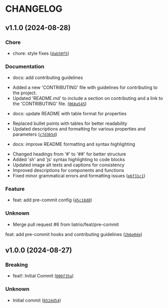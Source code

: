 # CHANGELOG

## v1.1.0 (2024-08-28)

### Chore

* chore: style fixes ([`dab50f5`](https://github.com/liatrio/react-dora-charts/commit/dab50f58b149d0787e0f9711460a624c6a88a43a))

### Documentation

* docs: add contributing guidelines

- Added a new &#39;CONTRIBUTING&#39; file with guidelines for contributing to the project.
- Updated &#39;README.md&#39; to include a section on contributing and a link to the &#39;CONTRIBUTING&#39; file. ([`068a545`](https://github.com/liatrio/react-dora-charts/commit/068a545c327e1175984d4b0f1599f193b6b3b557))

* docs: update README with table format for properties

- Replaced bullet points with tables for better readability
- Updated descriptions and formatting for various properties and parameters ([`c7d365d`](https://github.com/liatrio/react-dora-charts/commit/c7d365d85c066d0b93d9f5f7d26a87554fe362b9))

* docs: improve README formatting and syntax highlighting

- Changed headings from &#39;#&#39; to &#39;##&#39; for better structure
- Added &#39;sh&#39; and &#39;js&#39; syntax highlighting to code blocks
- Updated image alt texts and captions for consistency
- Improved descriptions for components and functions
- Fixed minor grammatical errors and formatting issues ([`e6f31c1`](https://github.com/liatrio/react-dora-charts/commit/e6f31c1acf3b04df018eb15d87ce54d25e3f9cc1))

### Feature

* feat: add pre-commit config ([`45c18d8`](https://github.com/liatrio/react-dora-charts/commit/45c18d829c70a82c0a2e8340bd999104e4393036))

### Unknown

* Merge pull request #6 from liatrio/feat/pre-commit

feat: add pre-commit hooks and contributing guidelines ([`2b6e0de`](https://github.com/liatrio/react-dora-charts/commit/2b6e0de8a954dea00116517669c8728c494696a2))

## v1.0.0 (2024-08-27)

### Breaking

* feat!: Initial Commit ([`006f35a`](https://github.com/liatrio/react-dora-charts/commit/006f35a16a43763a739fd25559358ee0c1dc529a))

### Unknown

* Initial commit ([`852dd54`](https://github.com/liatrio/react-dora-charts/commit/852dd5464456f3765d4aa48c01fdfde8f4e97825))
